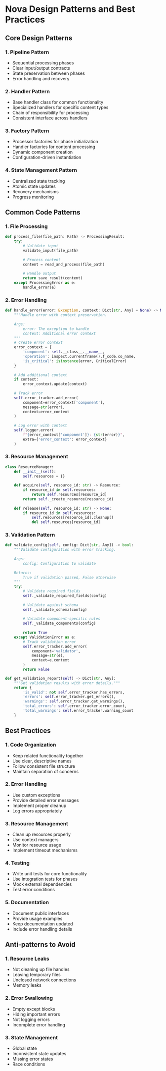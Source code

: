 # Nova Design Patterns and Best Practices

## Core Design Patterns

### 1. Pipeline Pattern
- Sequential processing phases
- Clear input/output contracts
- State preservation between phases
- Error handling and recovery

### 2. Handler Pattern
- Base handler class for common functionality
- Specialized handlers for specific content types
- Chain of responsibility for processing
- Consistent interface across handlers

### 3. Factory Pattern
- Processor factories for phase initialization
- Handler factories for content processing
- Dynamic component creation
- Configuration-driven instantiation

### 4. State Management Pattern
- Centralized state tracking
- Atomic state updates
- Recovery mechanisms
- Progress monitoring

## Common Code Patterns

### 1. File Processing
```python
def process_file(file_path: Path) -> ProcessingResult:
    try:
        # Validate input
        validate_input(file_path)
        
        # Process content
        content = read_and_process(file_path)
        
        # Handle output
        return save_result(content)
    except ProcessingError as e:
        handle_error(e)
```

### 2. Error Handling
```python
def handle_error(error: Exception, context: Dict[str, Any] = None) -> None:
    """Handle error with context preservation.
    
    Args:
        error: The exception to handle
        context: Additional error context
    """
    # Create error context
    error_context = {
        'component': self.__class__.__name__,
        'operation': inspect.currentframe().f_code.co_name,
        'is_critical': isinstance(error, CriticalError)
    }
    
    # Add additional context
    if context:
        error_context.update(context)
    
    # Track error
    self.error_tracker.add_error(
        component=error_context['component'],
        message=str(error),
        context=error_context
    )
    
    # Log error with context
    self.logger.error(
        f"{error_context['component']}: {str(error)}",
        extra={'error_context': error_context}
    )
```

### 3. Resource Management
```python
class ResourceManager:
    def __init__(self):
        self.resources = {}
        
    def acquire(self, resource_id: str) -> Resource:
        if resource_id in self.resources:
            return self.resources[resource_id]
        return self._create_resource(resource_id)
        
    def release(self, resource_id: str) -> None:
        if resource_id in self.resources:
            self.resources[resource_id].cleanup()
            del self.resources[resource_id]
```

### 3. Validation Pattern
```python
def validate_config(self, config: Dict[str, Any]) -> bool:
    """Validate configuration with error tracking.
    
    Args:
        config: Configuration to validate
        
    Returns:
        True if validation passed, False otherwise
    """
    try:
        # Validate required fields
        self._validate_required_fields(config)
        
        # Validate against schema
        self._validate_schema(config)
        
        # Validate component-specific rules
        self._validate_components(config)
        
        return True
    except ValidationError as e:
        # Track validation error
        self.error_tracker.add_error(
            component='validator',
            message=str(e),
            context=e.context
        )
        return False

def get_validation_report(self) -> Dict[str, Any]:
    """Get validation results with error details."""
    return {
        'is_valid': not self.error_tracker.has_errors,
        'errors': self.error_tracker.get_errors(),
        'warnings': self.error_tracker.get_warnings(),
        'total_errors': self.error_tracker.error_count,
        'total_warnings': self.error_tracker.warning_count
    }
```

## Best Practices

### 1. Code Organization
- Keep related functionality together
- Use clear, descriptive names
- Follow consistent file structure
- Maintain separation of concerns

### 2. Error Handling
- Use custom exceptions
- Provide detailed error messages
- Implement proper cleanup
- Log errors appropriately

### 3. Resource Management
- Clean up resources properly
- Use context managers
- Monitor resource usage
- Implement timeout mechanisms

### 4. Testing
- Write unit tests for core functionality
- Use integration tests for phases
- Mock external dependencies
- Test error conditions

### 5. Documentation
- Document public interfaces
- Provide usage examples
- Keep documentation updated
- Include error handling details

## Anti-patterns to Avoid

### 1. Resource Leaks
- Not cleaning up file handles
- Leaving temporary files
- Unclosed network connections
- Memory leaks

### 2. Error Swallowing
- Empty except blocks
- Hiding important errors
- Not logging errors
- Incomplete error handling

### 3. State Management
- Global state
- Inconsistent state updates
- Missing error states
- Race conditions 